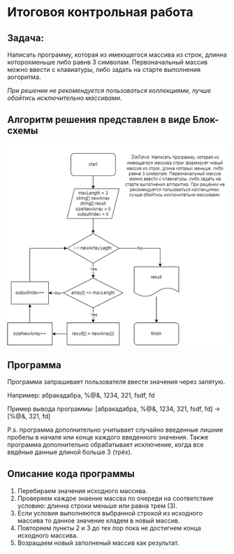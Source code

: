 # Итоговоя контрольная работа #
## Задача: ##
Написать программу, которая из имеющегося массива из строк, длинна которохменьше либо равнв 3 символам.
Первоначальный массив можно ввести с клавиатуры, либо задать на старте выполнения аогоритма.

*При решении не рекомендуется пользоваться коллекциями, лучше обойтись исключительно массивами.* 

## Алгоритм решения представлен в виде Блок-схемы ##

![блок-схема алгоритма](./BlockDiagram/Diagram.drawio.png)

## Программа ##

Программа запрашивает пользователя ввести значения через запятую.

Например: абракадабра, %@&, 1234, 321, fsdf, fd

Пример вывода программы: [абракадабра, %@&, 1234, 321, fsdf, fd] -> [%@&, 321, fd]

P.s. программа дополнительно учитывает случайно введенные лишние пробелы в начале или конце каждого введенного значения. Также программа дополнительно обрабатывает исключение, когда все ввдёные данные длиной больше 3 (трёх).

## Описание кода программы ##
1. Перебираем значения исходного массива.
2. Проверяем каждое знаение массва по очереди на соответствие условию: длинна строки меньше или равна трем (3).
3. Если условия выполняются выбранной строкой из исходного массива то данное значение кладем в новый массив.
4. Повторяем пункты 2 и 3 до тех пор пока не достигнем конца исходного массива.
5. Возращаем новый заполненый массив как результат.